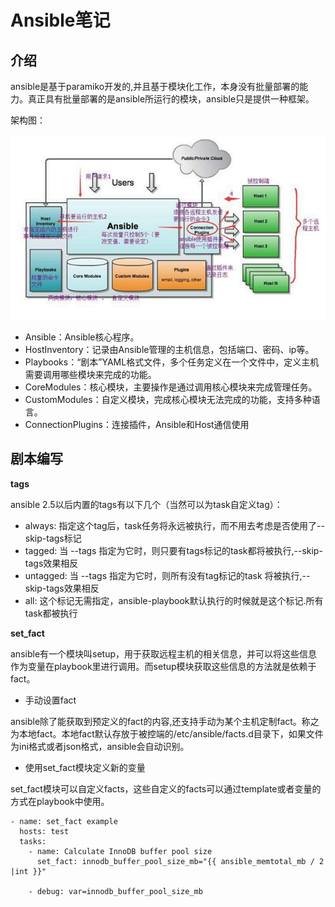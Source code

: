 # Ansible笔记 #

## 介绍 ##

ansible是基于paramiko开发的,并且基于模块化工作，本身没有批量部署的能力。真正具有批量部署的是ansible所运行的模块，ansible只是提供一种框架。

架构图：

![](img/ansible_struc.png)

- Ansible：Ansible核心程序。
- HostInventory：记录由Ansible管理的主机信息，包括端口、密码、ip等。
- Playbooks：“剧本”YAML格式文件，多个任务定义在一个文件中，定义主机需要调用哪些模块来完成的功能。
- CoreModules：核心模块，主要操作是通过调用核心模块来完成管理任务。
- CustomModules：自定义模块，完成核心模块无法完成的功能，支持多种语言。
- ConnectionPlugins：连接插件，Ansible和Host通信使用

## 剧本编写 ##

**tags**

ansible 2.5以后内置的tags有以下几个（当然可以为task自定义tag）：

- always: 指定这个tag后，task任务将永远被执行，而不用去考虑是否使用了--skip-tags标记
- tagged: 当 --tags 指定为它时，则只要有tags标记的task都将被执行,--skip-tags效果相反
- untagged: 当 --tags 指定为它时，则所有没有tag标记的task 将被执行,--skip-tags效果相反
- all: 这个标记无需指定，ansible-playbook默认执行的时候就是这个标记.所有task都被执行

**set_fact**

ansible有一个模块叫setup，用于获取远程主机的相关信息，并可以将这些信息作为变量在playbook里进行调用。而setup模块获取这些信息的方法就是依赖于fact。

- 手动设置fact

ansible除了能获取到预定义的fact的内容,还支持手动为某个主机定制fact。称之为本地fact。本地fact默认存放于被控端的/etc/ansible/facts.d目录下，如果文件为ini格式或者json格式，ansible会自动识别。

- 使用set_fact模块定义新的变量

set_fact模块可以自定义facts，这些自定义的facts可以通过template或者变量的方式在playbook中使用。

```
- name: set_fact example
  hosts: test
  tasks:
    - name: Calculate InnoDB buffer pool size
      set_fact: innodb_buffer_pool_size_mb="{{ ansible_memtotal_mb / 2 |int }}"
      
    - debug: var=innodb_buffer_pool_size_mb
```